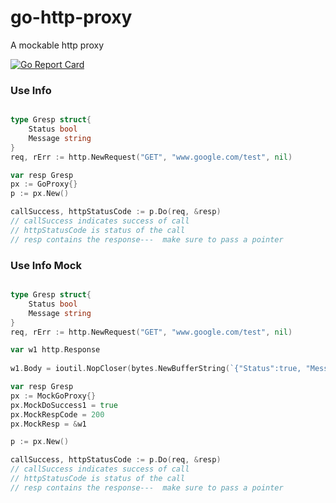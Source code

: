 # go-http-proxy
A mockable http proxy

[![Go Report Card](https://goreportcard.com/badge/github.com/GolangToolKits/go-http-proxy)](https://goreportcard.com/report/github.com/GolangToolKits/go-http-proxy)

### Use Info

```go

type Gresp struct{
    Status bool
    Message string
}
req, rErr := http.NewRequest("GET", "www.google.com/test", nil)

var resp Gresp
px := GoProxy{}
p := px.New()

callSuccess, httpStatusCode := p.Do(req, &resp)
// callSuccess indicates success of call
// httpStatusCode is status of the call
// resp contains the response---  make sure to pass a pointer


```



### Use Info Mock

```go

type Gresp struct{
    Status bool
    Message string
}
req, rErr := http.NewRequest("GET", "www.google.com/test", nil)

var w1 http.Response
	
w1.Body = ioutil.NopCloser(bytes.NewBufferString(`{"Status":true, "Message":"All good"}`))

var resp Gresp
px := MockGoProxy{}
px.MockDoSuccess1 = true
px.MockRespCode = 200
px.MockResp = &w1

p := px.New()

callSuccess, httpStatusCode := p.Do(req, &resp)
// callSuccess indicates success of call
// httpStatusCode is status of the call
// resp contains the response---  make sure to pass a pointer


```




